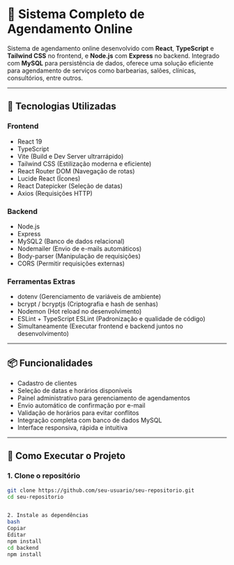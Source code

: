 # 📅 Sistema Completo de Agendamento Online

Sistema de agendamento online desenvolvido com **React**, **TypeScript** e **Tailwind CSS** no frontend, e **Node.js** com **Express** no backend. Integrado com **MySQL** para persistência de dados, oferece uma solução eficiente para agendamento de serviços como barbearias, salões, clínicas, consultórios, entre outros.

---

## 🚀 Tecnologias Utilizadas

### Frontend
- React 19
- TypeScript
- Vite (Build e Dev Server ultrarrápido)
- Tailwind CSS (Estilização moderna e eficiente)
- React Router DOM (Navegação de rotas)
- Lucide React (Ícones)
- React Datepicker (Seleção de datas)
- Axios (Requisições HTTP)

### Backend
- Node.js
- Express
- MySQL2 (Banco de dados relacional)
- Nodemailer (Envio de e-mails automáticos)
- Body-parser (Manipulação de requisições)
- CORS (Permitir requisições externas)

### Ferramentas Extras
- dotenv (Gerenciamento de variáveis de ambiente)
- bcrypt / bcryptjs (Criptografia e hash de senhas)
- Nodemon (Hot reload no desenvolvimento)
- ESLint + TypeScript ESLint (Padronização e qualidade de código)
- Simultaneamente (Executar frontend e backend juntos no desenvolvimento)

---

## 📦 Funcionalidades

- Cadastro de clientes
- Seleção de datas e horários disponíveis
- Painel administrativo para gerenciamento de agendamentos
- Envio automático de confirmação por e-mail
- Validação de horários para evitar conflitos
- Integração completa com banco de dados MySQL
- Interface responsiva, rápida e intuitiva

---

## 🔧 Como Executar o Projeto

### 1. Clone o repositório

```bash
git clone https://github.com/seu-usuario/seu-repositorio.git
cd seu-repositorio


2. Instale as dependências
bash
Copiar
Editar
npm install
cd backend
npm install
